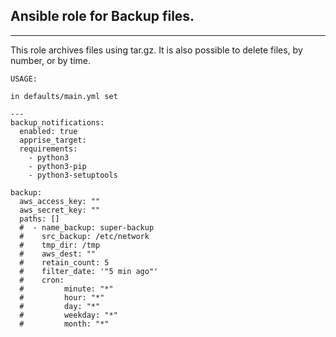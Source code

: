 ## Ansible role for Backup files.
___

This role archives files using tar.gz. It is also possible to delete files, by number, or by time.

```
USAGE: 

in defaults/main.yml set 

---
backup_notifications:
  enabled: true 
  apprise_target: 
  requirements:
    - python3
    - python3-pip
    - python3-setuptools

backup:
  aws_access_key: ""
  aws_secret_key: ""
  paths: []
  #  - name_backup: super-backup
  #    src_backup: /etc/network
  #    tmp_dir: /tmp
  #    aws_dest: ""
  #    retain_count: 5
  #    filter_date: '"5 min ago"'
  #    cron:
  #         minute: "*"
  #         hour: "*"
  #         day: "*"
  #         weekday: "*"
  #         month: "*"


```

